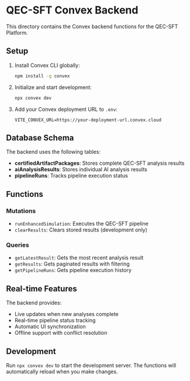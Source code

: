 # QEC-SFT Convex Backend

This directory contains the Convex backend functions for the QEC-SFT Platform.

## Setup

1. Install Convex CLI globally:
   ```bash
   npm install -g convex
   ```

2. Initialize and start development:
   ```bash
   npx convex dev
   ```

3. Add your Convex deployment URL to `.env`:
   ```
   VITE_CONVEX_URL=https://your-deployment-url.convex.cloud
   ```

## Database Schema

The backend uses the following tables:

- **certifiedArtifactPackages**: Stores complete QEC-SFT analysis results
- **aiAnalysisResults**: Stores individual AI analysis results  
- **pipelineRuns**: Tracks pipeline execution status

## Functions

### Mutations
- `runEnhancedSimulation`: Executes the QEC-SFT pipeline
- `clearResults`: Clears stored results (development only)

### Queries  
- `getLatestResult`: Gets the most recent analysis result
- `getResults`: Gets paginated results with filtering
- `getPipelineRuns`: Gets pipeline execution history

## Real-time Features

The backend provides:
- Live updates when new analyses complete
- Real-time pipeline status tracking
- Automatic UI synchronization
- Offline support with conflict resolution

## Development

Run `npx convex dev` to start the development server. The functions will automatically reload when you make changes.